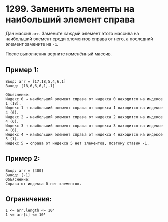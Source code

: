 # 1299. Заменить элементы на наибольший элемент справа

Дан массив ```arr```.
Замените каждый элемент этого массива на наибольший элемент
среди элементов справа от него,
а последний элемент замените на ```-1```.

После выполнения верните изменённый массив.

## Пример 1:
```
Ввод: arr = [17,18,5,4,6,1]
Вывод: [18,6,6,6,1,-1]

Объяснение:
Индекс 0 → наибольший элемент справа от индекса 0 находится на индексе 1 (18).
Индекс 1 → наибольший элемент справа от индекса 1 находится на индексе 4 (6).
Индекс 2 → наибольший элемент справа от индекса 2 находится на индексе 4 (6).
Индекс 3 → наибольший элемент справа от индекса 3 находится на индексе 4 (6).
Индекс 4 → наибольший элемент справа от индекса 4 находится на индексе 5 (1).
Индекс 5 → справа от индекса 5 нет элементов, поэтому ставим -1.
```
## Пример 2:
```
Ввод: arr = [400]
Вывод: [-1]
Объяснение:
Справа от индекса 0 нет элементов.
```

## Ограничения:
```
1 <= arr.length <= 10⁴
1 <= arr[i] <= 10⁵
```